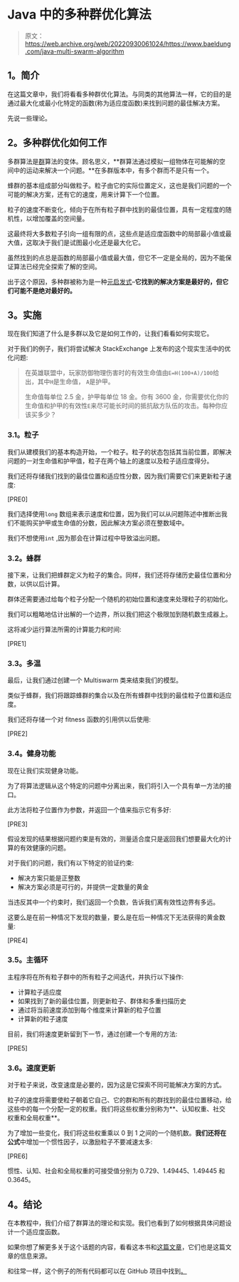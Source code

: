 # Java 中的多种群优化算法

> 原文：<https://web.archive.org/web/20220930061024/https://www.baeldung.com/java-multi-swarm-algorithm>

## **1。简介**

在这篇文章中，我们将看看多种群优化算法。与同类的其他算法一样，它的目的是通过最大化或最小化特定的函数(称为适应度函数)来找到问题的最佳解决方案。

先说一些理论。

## **2。多种群优化如何工作**

多群算法是[群](https://web.archive.org/web/20220625234719/https://en.wikipedia.org/wiki/Particle_swarm_optimization)算法的变体。顾名思义，**群算法通过模拟一组物体在可能解的空间中的运动来解决一个问题。**在多群版本中，有多个群而不是只有一个。

蜂群的基本组成部分叫做粒子。粒子由它的实际位置定义，这也是我们问题的一个可能的解决方案，还有它的速度，用来计算下一个位置。

粒子的速度不断变化，倾向于在所有粒子群中找到的最佳位置，具有一定程度的随机性，以增加覆盖的空间量。

这最终将大多数粒子引向一组有限的点，这些点是适应度函数中的局部最小值或最大值，这取决于我们是试图最小化还是最大化它。

虽然找到的点总是函数的局部最小值或最大值，但它不一定是全局的，因为不能保证算法已经完全探索了解的空间。

出于这个原因，多种群被称为是一种[元启发式](/web/20220625234719/https://www.baeldung.com/cs/nature-inspired-algorithms)–**它找到的解决方案是最好的，但它们可能不是绝对最好的。**

## **3。实施**

现在我们知道了什么是多群以及它是如何工作的，让我们看看如何实现它。

对于我们的例子，我们将尝试解决 StackExchange 上发布的这个现实生活中的优化问题:

> 在英雄联盟中，玩家防御物理伤害时的有效生命值由`E=H(100+A)/100`给出，其中`H`是生命值， `A`是护甲。
> 
> 生命值每单位 2.5 金，护甲每单位 18 金。你有 3600 金，你需要优化你的生命值和护甲的有效性`E`来尽可能长时间的抵抗敌方队伍的攻击。每种你应该买多少？

### **3.1。粒子**

我们从建模我们的基本构造开始，一个粒子。粒子的状态包括其当前位置，即解决问题的一对生命值和护甲值，粒子在两个轴上的速度以及粒子适应度得分。

我们还将存储我们找到的最佳位置和适应性分数，因为我们需要它们来更新粒子速度:

[PRE0]

我们选择使用`long` 数组来表示速度和位置，因为我们可以从问题陈述中推断出我们不能购买护甲或生命值的分数，因此解决方案必须在整数域中。

我们不想使用`int` ,因为那会在计算过程中导致溢出问题。

### **3.2。蜂群**

接下来，让我们把蜂群定义为粒子的集合。同样，我们还将存储历史最佳位置和分数，以供以后计算。

群体还需要通过给每个粒子分配一个随机的初始位置和速度来处理粒子的初始化。

我们可以粗略地估计出解的一个边界，所以我们把这个极限加到随机数生成器上。

这将减少运行算法所需的计算能力和时间:

[PRE1]

### **3.3。多温**

最后，让我们通过创建一个 Multiswarm 类来结束我们的模型。

类似于蜂群，我们将跟踪蜂群的集合以及在所有蜂群中找到的最佳粒子位置和适应度。

我们还将存储一个对 fitness 函数的引用供以后使用:

[PRE2]

### **3.4。健身功能**

现在让我们实现健身功能。

为了将算法逻辑从这个特定的问题中分离出来，我们将引入一个具有单一方法的接口。

此方法将粒子位置作为参数，并返回一个值来指示它有多好:

[PRE3]

假设发现的结果根据问题约束是有效的，测量适合度只是返回我们想要最大化的计算的有效健康的问题。

对于我们的问题，我们有以下特定的验证约束:

*   解决方案只能是正整数
*   解决方案必须是可行的，并提供一定数量的黄金

当违反其中一个约束时，我们返回一个负数，告诉我们离有效性边界有多远。

这要么是在前一种情况下发现的数量，要么是在后一种情况下无法获得的黄金数量:

[PRE4]

### **3.5。主循环**

主程序将在所有粒子群中的所有粒子之间迭代，并执行以下操作:

*   计算粒子适应度
*   如果找到了新的最佳位置，则更新粒子、群体和多重扫描历史
*   通过将当前速度添加到每个维度来计算新的粒子位置
*   计算新的粒子速度

目前，我们将速度更新留到下一节，通过创建一个专用的方法:

[PRE5]

### 3.6。速度更新

对于粒子来说，改变速度是必要的，因为这是它探索不同可能解决方案的方式。

粒子的速度将需要使粒子朝着它自己、它的群和所有的群找到的最佳位置移动，给这些中的每一个分配一定的权重。我们将这些权重分别称为**、认知权重、社交权重和全局权重**。

为了增加一些变化，我们将这些权重乘以 0 到 1 之间的一个随机数。**我们还将在公式**中增加一个惯性因子，以激励粒子不要减速太多:

[PRE6]

惯性、认知、社会和全局权重的可接受值分别为 0.729、1.49445、1.49445 和 0.3645。

## **4。结论**

在本教程中，我们介绍了群算法的理论和实现。我们也看到了如何根据具体问题设计一个适应度函数。

如果你想了解更多关于这个话题的内容，看看这本书和[这篇文章](https://web.archive.org/web/20220625234719/https://msdn.microsoft.com/en-us/magazine/dn385711.aspx)，它们也是这篇文章的信息来源。

和往常一样，这个例子的所有代码都可以在 GitHub 项目中找到[。](https://web.archive.org/web/20220625234719/https://github.com/eugenp/tutorials/tree/master/algorithms-modules/algorithms-miscellaneous-4)